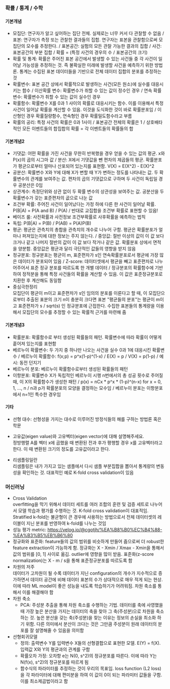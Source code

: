 ### 확률 / 통계 / 수학
#### 기본개념
- 모집단: 연구자가 알고 싶어하는 집단 전체. 실제로는 너무 커서 다 관찰할 수 없음 / 표본: 연구자가 측정 또는 관찰한 결과들의 집합. 연구자는 표본을 관찰함으로써 모집단의 모수를 추정한다. / 표본공간: 실험의 모든 관찰 가능한 결과의 집합 / 사건: 표본공간의 부분 집합 / 확률 = (특정 사건의 경우의 수 / 표본공간의 크기)
- 확률 및 통계: 확률은 주어진 표본 공간에서 발생할 수 있는 사건들 중 각 사건이 일어날 가능성을 추정하는 것. 즉 불확실한 미래에 발생할 사건을 예측하기 위한 방법론. 통계는 수집된 표본 데이터들을 기반으로 전체 데이터 집합의 분포를 추정하는 것
- 확률변수: 표본 공간 상에서 확률적으로 발생하는 사건(모든 원소)에 실수를 대응시키는 함수 / 이산확률 변수: 확률변수가 취할 수 있는 값이 정수인 경우 / 연속 확률 변수: 확률변수가 취할 수 있는 값이 실수인 경우
- 확률함수: 확률변수 X를 0과 1 사이의 확률로 대응시키는 함수. 이를 이용해서 특정 사건이 일어날 확률을 계산할 수 있음. 이것을 도식화한 것이 바로 확률분포임 / 이산형인 경우 확률질량함수, 연속형인 경우 확률밀도함수라고 부름
- 확률의 공리: 특정 사건의 확률은 0과 1사이 / 표본공간 전체의 확률은 1 / 상호배타적인 모든 이벤트들의 합집합의 확률 = 각 이벤트들의 확률들의 합

#### 기본개념2
- 기댓값: 어떤 확률을 가진 사건을 무한히 반복했을 경우 얻을 수 있는 값의 평균. x와 P(x)의 곱의 시그마 값 / 분산: X에서 기댓값을 뺀 편차의 제곱들의 평균. 확률분포가 평균으로부터 얼마나 산포되어 있는지를 표현함. V(X) = E(X^2) - E(X)^2
- 공분산: 확률변수 X와 Y에 대해 X가 변할 때 Y가 변하는 정도를 나타내는 값. 두 확률변수의 관계를 보여주는 값. 편차의 곱의 기댓값으로 구하며 두 사건이 독립일 경우 공분산은 0임
- 상관계수: 측정단위와 상관 없이 두 확률 변수의 상관성을 보여주는 값. 공분산을 두 확률변수가 갖는 표준편차의 곲으로 나눈 값
- 조건부 확률: 주어진 사건이 일어났다는 가정 하에 다른 한 사건이 일어날 확률. P(B|A) = P(A and B) / P(A) / 반대로 교집합을 조건부 확률로 표현할 수 있음!
- 베이즈 룰: 사전확률과 사전정보 조건부확률로 사후확률을 예측하는 법칙
- 독립: P(B|A) = P(B) / P(AB) = P(A)P(B)
- 평균: 평균은 관측치의 총합을 관측치의 개수로 나누어 구함. 평균은 확률분포가 얼마나 퍼져있는지에 대한 정보는 주지 않는다. / 중앙값: 절반 이상의 값이 이 값 보다 크거나 같고 나머지 절반의 값이 이 값 보다 작거나 같은 값. 확률분포 상에서 면적을 양분함. 중앙값은 평균과 달리 극단적인 값들의 영향을 받지 않음
- 정규분포: 정규분포는 평균이 m, 표준편차가 s인 연속확률분포로서 평균에 가장 많은 데이터가 분포되어 있음 / Z-score: 데이터셋에서 평균을 빼고 표준편차로 나누어주어서 표준 정규 분포를 따르도록 한 개별 데이터 / 정규분포의 확률함수에 기반하여 정적분을 통해 특정 사건들의 확률을 계산할 수 있음. 이 값은 표준정규분포로 치환한 후 계산해도 동일함
- 중심극한정리  
모집단이 평균이 m이고 표준편차가 s인 임의의 분포를 이룬다고 할 때, 이 모집단으로부터 추출된 표분의 크기 n이 충분히 크다면 표본 "평균들의 분포"는 평균이 m이고 표준편차가 s / sqrt(s) 인 정규분포에 근접한다. 수집한 표본들의 통계량을 이용해서 모집단의 모수를 추정할 수 있는 확률적 근거를 마련해 줌

#### 기본개념3
- 확률분포: 확률함수로 부터 생성된 확률들의 패턴. 확률변수에 따라 확률이 어떻게 흩어져 있는지를 표현함
- 베르누이 확률변수: 두 가지 중 하나만 나오는 사건을 실수 0과 1에 대응시킨 확률변수 / 베르누이 확률함수: f(x;p) = p^x(1-p)^(1-x) / E(X) = p / V(X) = p(1-p) / 예시: 동전 던지기
- 베르누이 분포: 베르누이 확률함수로부터 생성된 확률들의 패턴
- 이항분포: 확률변수 X가 독립적인 베르누이 시행 n번에서의 총 성공 횟수로 주어질 때, 이 X의 확률함수가 생성한 패턴 / p(x) = nCx * p^x * (1-p)^(n-x) for x = 0, 1, ..., n / n과 p가 확률분포의 모양을 결정하는 모수임 / 베르누이 분포는 이항분포에서 n=1인 특수한 경우임

#### 기타
- 선형 대수: 선형성을 가지는 대수로 이루어진 방정식들의 해를 구하는 방법론 혹은 학문
- 고유값(eigen value)와 고유벡터(eigen vector)에 대해 설명해주세요.  
정방행렬 A를 벡터 x에 곱했을 때 변환된 전과 후가 평행할 경우 x를 고유벡터라고 한다. 이 때 변환된 크기의 정도를 고유값이라고 한다.

- 리샘플링일란  
리샘플링은 내가 가지고 있는 샘플에서 다시 샘플 부분집합을 뽑아서 통계량의 변동성을 확인하는 것. 대표적인 예로 K-fold cross validation이 있음

### 머신러닝
- Cross Validation  
overfitting을 막기 위해서 데이터 세트를 여러 조합의 훈련 및 검증 세트로 나누어서 모델 학습과 평가를 수행하는 것. K-fold cross validation이 대표적임. Stratified k-fold는 불균형이 큰 경우에 사용하는 방법으로서 전체 데이터셋의 레이블이 지닌 분포를 반영하여 k-fold를 나누는 것임
- 성능 평가 metric: https://velog.io/@cgotjh/%EA%B8%B0%EC%B4%88-%EA%B3%B5%EB%B6%80
- 정규화와 표준화: feature들의 값의 범위를 비슷하게 만들어 줌으로써 더 robust한 feature extraction이 가능하게 함. 정규화는 X - Xmin / Xmax - Xmin을 통해서 값의 범위를 [0, 1] 사이로 옮김. outlier에 영향을 많이 받음. 표준화(z-score normalization)는 X - m / s을 통해 표준정규분포를 따르도록 함
- 차원의 저주  
데이터가 고차원이 될 수록 데이터가 지닌 configuration의 개수가 지수적으로 증가하면서 데이터 공간에 비해 데이터 표본의 수가 상대적으로 매우 적게 되는 현상. 이에 따라 ML model이 좋은 성능을 내도록 학습하기가 어려워짐. 차원 축소를 통해서 이를 해결해야 함
- 차원 축소  
  - PCA: 주성분 추출을 통해 차원 축소를 수행하는 기법. 데이터를 축에 사영했을 때 가장 높은 분산을 가지는 데이터의 축을 찾아 그 축(주성분)으로 차원을 축소하는 것. 높은 분산을 갖는 축(주성분)을 찾는 이유는 정보의 손실을 최소화 하기 위함. 다른 의미에서 분산이 크다는 것은 그만큼 주성분이 원래 데이터의 분포를 잘 설명해줄 수 있음을 의미함
- 선형회귀모델
  - 정의: 출력변수 Y를 입력변수 X들의 선형결합으로 표현한 모델. E(Y) = f(X). 입력값 X와 Y의 평균과의 관계를 구함
  - 확률오차 가정: 오차항 e는 N(0, s^2)의 정규분포를 따른다. 이에 따라 Y는 N(f(x), s^2)의 정규분포를 따르게 됨
  - 함수식의 파라미터를 추정하는 것이 우리의 목표임. loss function (L2 loss)을 각 파라미터에 대해 편미분을 하여 이 값이 0이 되는 파라미터 값들을 구함. 이를 최소제곱법이라고 함
